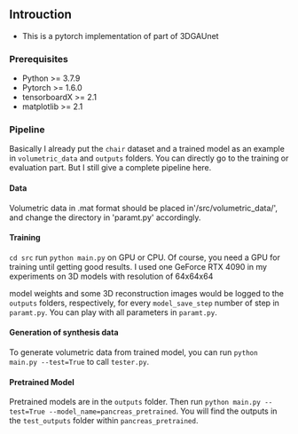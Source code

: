 ## Introuction

* This is a pytorch implementation of part of 3DGAUnet 

### Prerequisites

* Python >= 3.7.9 
* Pytorch >= 1.6.0
* tensorboardX >=  2.1
* matplotlib >= 2.1


### Pipeline

Basically I already put the `chair` dataset and a trained model as an example in `volumetric_data` and `outputs` folders. You can directly go to the training or evaluation part. But I still give a complete pipeline here.

#### Data

Volumetric data in .mat format should be placed in'/src/volumetric_data/', and change the directory in 'paramt.py' accordingly.

#### Training
`cd src`
run `python main.py` on GPU or CPU. Of course, you need a GPU for training until getting good results. I used one GeForce RTX 4090 in my experiments on 3D models with resolution of 64x64x64

model weights and some 3D reconstruction images would be logged to the `outputs` folders, respectively, for every `model_save_step` number of step in `paramt.py`. You can play with all parameters in `paramt.py`.

#### Generation of synthesis data
To generate volumetric data from trained model, you can run `python main.py --test=True` to call `tester.py`.

#### Pretrained Model
Pretrained models are in the `outputs` folder. Then run `python main.py --test=True --model_name=pancreas_pretrained`. You will find the outputs in the `test_outputs` folder within `pancreas_pretrained`.